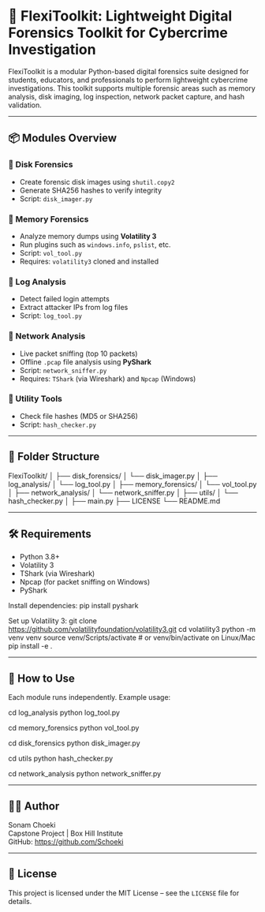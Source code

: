 
# 🧰 FlexiToolkit: Lightweight Digital Forensics Toolkit for Cybercrime Investigation

FlexiToolkit is a modular Python-based digital forensics suite designed for students, educators, and professionals to perform lightweight cybercrime investigations. This toolkit supports multiple forensic areas such as memory analysis, disk imaging, log inspection, network packet capture, and hash validation.

---

## 📦 Modules Overview

### 🔹 Disk Forensics
- Create forensic disk images using `shutil.copy2`
- Generate SHA256 hashes to verify integrity
- Script: `disk_imager.py`

### 🔹 Memory Forensics
- Analyze memory dumps using **Volatility 3**
- Run plugins such as `windows.info`, `pslist`, etc.
- Script: `vol_tool.py`
- Requires: `volatility3` cloned and installed

### 🔹 Log Analysis
- Detect failed login attempts
- Extract attacker IPs from log files
- Script: `log_tool.py`

### 🔹 Network Analysis
- Live packet sniffing (top 10 packets)
- Offline `.pcap` file analysis using **PyShark**
- Script: `network_sniffer.py`
- Requires: `TShark` (via Wireshark) and `Npcap` (Windows)

### 🔹 Utility Tools
- Check file hashes (MD5 or SHA256)
- Script: `hash_checker.py`

---

## 📁 Folder Structure

FlexiToolkit/
│
├── disk_forensics/
│   └── disk_imager.py
│
├── log_analysis/
│   └── log_tool.py
│
├── memory_forensics/
│   └── vol_tool.py
│
├── network_analysis/
│   └── network_sniffer.py
│
├── utils/
│   └── hash_checker.py
│
├── main.py
├── LICENSE
└── README.md


---

## 🛠 Requirements

- Python 3.8+
- Volatility 3
- TShark (via Wireshark)
- Npcap (for packet sniffing on Windows)
- PyShark

Install dependencies:
pip install pyshark

Set up Volatility 3:
git clone https://github.com/volatilityfoundation/volatility3.git
cd volatility3
python -m venv venv
source venv/Scripts/activate  # or venv/bin/activate on Linux/Mac
pip install -e .

---

## 🚀 How to Use

Each module runs independently. Example usage:

cd log_analysis
python log_tool.py

cd memory_forensics
python vol_tool.py

cd disk_forensics
python disk_imager.py

cd utils
python hash_checker.py

cd network_analysis
python network_sniffer.py

---

## 👩‍💻 Author

Sonam Choeki  
Capstone Project | Box Hill Institute  
GitHub: https://github.com/Schoeki

---

## 📜 License

This project is licensed under the MIT License – see the `LICENSE` file for details.
